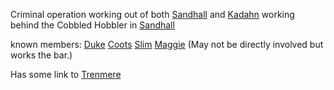 Criminal operation working out of both [Sandhall](Sandhall) and [Kadahn](Kadahn.md) working behind the Cobbled Hobbler in [Sandhall](Sandhall)

known members:
[Duke](Duke.md)
[Coots](Coots.md)
[Slim](Slim.md)
[Maggie](Maggie.md) (May not be directly involved but works the bar.)

Has some link to [Trenmere](Trenmere)